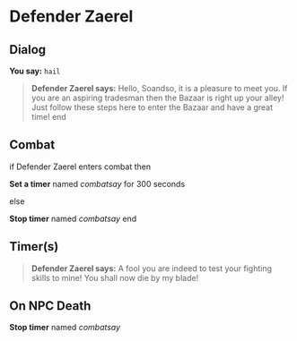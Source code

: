 # Defender Zaerel


## Dialog

**You say:** `hail`



>**Defender Zaerel says:** Hello, Soandso, it is a pleasure to meet you. If you are an aspiring tradesman then the Bazaar is right up your alley! Just follow these steps here to enter the Bazaar and have a great time!
end



## Combat

if Defender Zaerel enters combat  then


**Set a timer** named *combatsay* for 300 seconds

else


**Stop timer** named *combatsay*
end



## Timer(s)

>**Defender Zaerel says:** A fool you are indeed to test your fighting skills to mine!  You shall now die by my blade!


## On NPC Death

**Stop timer** named *combatsay*